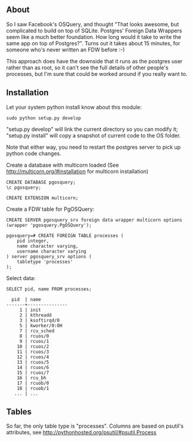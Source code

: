 About
-----

So I saw Facebook's OSQuery, and thought "That looks awesome, but complicated
to build on top of SQLite. Postgres' Foreign Data Wrappers seem like a much
better foundation. How long would it take to write the same app on top of
Postgres?". Turns out it takes about 15 minutes, for someone who's never
written an FDW before :-)

This approach does have the downside that it runs as the postgres user rather
than as root, so it can't see the full details of other people's processes,
but I'm sure that could be worked around if you really want to.


Installation
------------

Let your system python install know about this module:
```
sudo python setup.py develop
```
"setup.py develop" will link the current directory so you can modify it; "setup.py install" will copy a snapshot of current code to the OS folder.

Note that either way, you need to restart the postgres server to pick up python code changes.


Create a database with multicorn loaded (See http://multicorn.org/#installation for multicorn installation)
```
CREATE DATABASE pgosquery;
\c pgosquery;

CREATE EXTENSION multicorn;
```

Create a FDW table for PgOSQuery:
```
CREATE SERVER pgosquery_srv foreign data wrapper multicorn options (wrapper 'pgosquery.PgOSQuery');

pgosquery=# CREATE FOREIGN TABLE processes (
    pid integer,
    name character varying,
	username character varying
) server pgosquery_srv options (
    tabletype 'processes'
);  
```

Select data:
```
SELECT pid, name FROM processes;

  pid  | name                                                                                                                
-------+---------------
     1 | init
     2 | kthreadd
     3 | ksoftirqd/0
     5 | kworker/0:0H
     7 | rcu_sched
     8 | rcuos/0
     9 | rcuos/1
    10 | rcuos/2
    11 | rcuos/3
    12 | rcuos/4
    13 | rcuos/5
    14 | rcuos/6
    15 | rcuos/7
    16 | rcu_bh
    17 | rcuob/0
    18 | rcuob/1
   ... | ...
```


Tables
------

So far, the only table type is "processes". Columns are based on psutil's
attributes, see http://pythonhosted.org/psutil/#psutil.Process
